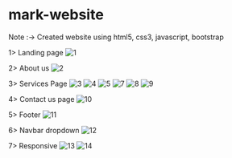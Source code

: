 # mark-website
Note :-> Created website using html5, css3, javascript, bootstrap

1> Landing page
![1](https://github.com/DhruvitGopani0041/mark-website/assets/113504480/9179d88f-d7a3-4cac-8367-249857966481)

2> About us 
![2](https://github.com/DhruvitGopani0041/mark-website/assets/113504480/3abdb219-a758-4fd3-b220-392a78abaeb0)

3> Services Page
![3](https://github.com/DhruvitGopani0041/mark-website/assets/113504480/7a43765a-eae1-4d86-877f-832d8a654dbf)
![4](https://github.com/DhruvitGopani0041/mark-website/assets/113504480/132201e5-d02a-4817-ba88-f1db73b41fa2)
![5](https://github.com/DhruvitGopani0041/mark-website/assets/113504480/f2558cf1-9e01-4b20-950f-b4de876726e1)
![7](https://github.com/DhruvitGopani0041/mark-website/assets/113504480/a495e2e0-462a-412c-a205-5f21246f9f1e)
![8](https://github.com/DhruvitGopani0041/mark-website/assets/113504480/e96e071b-7c21-4fb3-b85b-0b8a281690fb)
![9](https://github.com/DhruvitGopani0041/mark-website/assets/113504480/85b23849-a267-43d3-bdaf-2036e0184063)

4> Contact us page 
![10](https://github.com/DhruvitGopani0041/mark-website/assets/113504480/14fd7108-5610-439a-b900-90fcf80388f0)

5> Footer
![11](https://github.com/DhruvitGopani0041/mark-website/assets/113504480/996446dd-ce16-40d8-903c-cf3233cf1cbc)

6> Navbar dropdown
![12](https://github.com/DhruvitGopani0041/mark-website/assets/113504480/a28ce77c-4eae-4e4f-af2c-fc48a299083f)

7> Responsive
![13](https://github.com/DhruvitGopani0041/mark-website/assets/113504480/56cb7243-24b3-43bc-9071-f8bf1ec7289f)
![14](https://github.com/DhruvitGopani0041/mark-website/assets/113504480/5663c35c-6f14-40ba-81d0-97005d182e5f)






